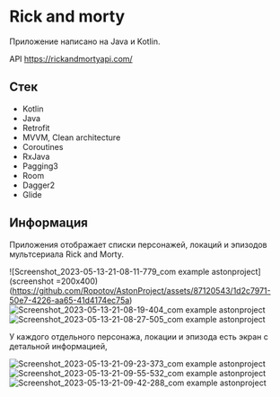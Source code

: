 # Rick and morty
Приложение написано на Java и Kotlin.

API https://rickandmortyapi.com/

## Стек

* Kotlin
* Java
* Retrofit
* MVVM, Clean architecture
* Coroutines
* RxJava
* Pagging3
* Room
* Dagger2
* Glide

## Информация

Приложения отображает списки персонажей, локаций и эпизодов мультсериала Rick and Morty.

![Screenshot_2023-05-13-21-08-11-779_com example astonproject](screenshot =200x400)(https://github.com/Ropotov/AstonProject/assets/87120543/1d2c7971-50e7-4226-aa65-41d4174ec75a)
![Screenshot_2023-05-13-21-08-19-404_com example astonproject](https://github.com/Ropotov/AstonProject/assets/87120543/bfb497c1-3f24-472c-ba30-c25a473878fb)
![Screenshot_2023-05-13-21-08-27-505_com example astonproject](https://github.com/Ropotov/AstonProject/assets/87120543/691f4dc8-7938-4ee7-9d56-efe97cea2d11)


У каждого отдельного персонажа, локации и эпизода есть экран с детальной информацией, 

![Screenshot_2023-05-13-21-09-23-373_com example astonproject](https://github.com/Ropotov/AstonProject/assets/87120543/0833cbb2-67b7-4a02-825e-759bc379c65b)
![Screenshot_2023-05-13-21-09-55-532_com example astonproject](https://github.com/Ropotov/AstonProject/assets/87120543/588d43f2-0e25-47bd-8436-2ab1881074fa)
![Screenshot_2023-05-13-21-09-42-288_com example astonproject](https://github.com/Ropotov/AstonProject/assets/87120543/4573f571-46d6-4d8a-8a20-6558f1d29e83)

